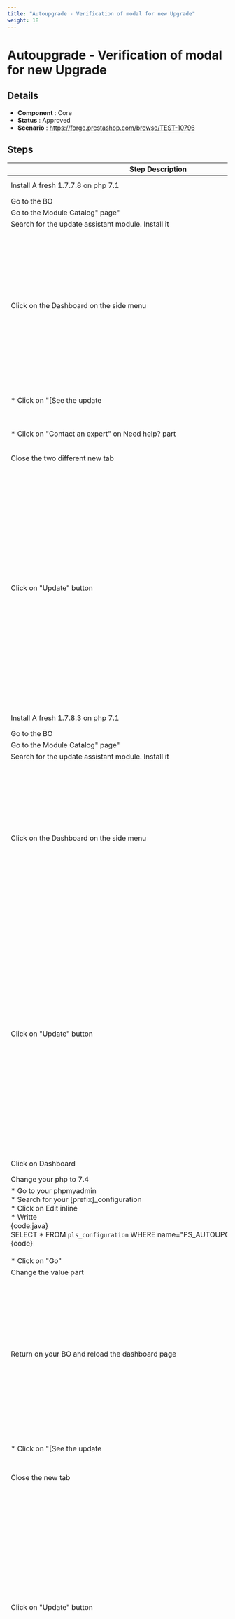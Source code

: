 ```yaml
---
title: "Autoupgrade - Verification of modal for new Upgrade"
weight: 18
---
```


# Autoupgrade - Verification of modal for new Upgrade
## Details
* **Component** : Core
* **Status** : Approved
* **Scenario** : https://forge.prestashop.com/browse/TEST-10796

## Steps
| Step Description | Expected result |
| ----- | ----- |
| Install A fresh 1.7.7.8 on php 7.1 | You should have the selection of where in your shop you want to go ( BO or FO ) |
| Go to the BO | You should have your dashboard showed |
| Go to the Module Catalog" page" | Module Catalog page is displayed correctly |
| Search for the update assistant module. Install it | Module is correctly installed |
| Click on the Dashboard on the side menu | You should be on the dashboard menu with a modal that have : <br> * on the left part : <br> ** " New available Minor" writted in black with a blue bacckground<br> ** "New features are available" in white, with the prestashop typo with a black background <br><br> * on the right part : <br> ** Four part of text : "Description", "Version", "Type of improvements" and "Need help?"<br> ** Two buttons : "Remind me later" and "Update"<br> ** On description : "The minor releases introduce new backward-compatible features, security improvements and bug fixes. [See the update|https://build.prestashop-project.org/news/2024/prestashop-1-7-8-11-maintenance-release/]" <br> ** On Version : "1.7.8.11"<br> ** On Type of improvements : "Bugs, security patches, new features"<br><br> ** On Need help? : "If you're having trouble performing the update, our experts can help! [Contact an expert|https://experts.prestashop.com/english/experts/]" |
| * Click on "[See the update|https://build.prestashop-project.org/news/2024/prestashop-1-7-8-11-maintenance-release/]" link on description part | * You should have a new tab open with title : "PrestaShop 1.7.8.11 Is Available" |
| * Click on "Contact an expert" on Need help? part | * You should have a new tab open with title " There is always a Prestashop Expert for your business" |
| Close the two different new tab | You should keep only the dashboard page with the modal |
| Click on "Update" button | * You should be redirected on the "Version choice" page<br> * You should have a stepper on top of the page set on "1 : Version choice"<br> * In the page, it should be : <br> **  a paragraph with "A more recent version is available / Current PrestaShop version: 1.7.7.8 / Current PHP version: 7.1<br><br> * <br> ** One radio button with : "Prestashop [last major/minor version]" and "Local Archive"<br> *** Prestashop 1.7.8.11 [Minor version] With description "The maximum version of PrestaShop to which you can update your store, based on its PHP version. " and a button "Release note" <br> *** if you don't have a local archive set, you didn't have a radio button and you should have a blue notification with " Unlock the local update feature and manually update your store to your preferred upgrade by saving the archive and XML files of the PrestaShop version in the following directory on your server: */your-admin-directory/autoupgrade/download/"* **<br> ** A button named "Next" disabled |
| Install A fresh 1.7.8.3 on php 7.1 | You should have the selection of where in your shop you want to go ( BO or FO ) |
| Go to the BO | You should have your dashboard showed |
| Go to the Module Catalog" page" | Module Catalog page is displayed correctly |
| Search for the update assistant module. Install it | Module is correctly installed |
| Click on the Dashboard on the side menu | You should be on the dashboard menu with a modal that have : <br> * on the left part : <br> ** " New available Patch" writted in black with a blue bacckground<br> ** "New features are available" in white, with the prestashop typo with a black background <br><br> * on the right part : <br> ** Four part of text : "Description", "Version", "Type of improvements" and "Need help?"<br> ** Two buttons : "Remind me later" and "Update"<br> ** On description : "The minor releases introduce new backward-compatible features, security improvements and bug fixes. [See the update|https://build.prestashop-project.org/news/2024/prestashop-1-7-8-11-maintenance-release/]" <br> ** On Version : "1.7.8.11"<br> ** On Type of improvements : "Bugs, security patches, new features"<br><br> * <br> ** On Need help? : "If you're having trouble performing the update, our experts can help! [Contact an expert|https://experts.prestashop.com/english/experts/]" |
| Click on "Update" button | * You should be redirected on the "Version choice" page<br> * You should have a stepper on top of the page set on "1 : Version choice"<br> * In the page, it should be : <br> **  a paragraph with "A more recent version is available / Current PrestaShop version: 1.7.8.3 / Current PHP version: 7.1<br><br> * <br> ** One radio button with : "Prestashop [last major/minor version]" and "Local Archive"<br> *** Prestashop 1.7.8.11 [Patch version] With description "The maximum version of PrestaShop to which you can update your store, based on its PHP version. " and a button "Release note" <br> *** if you don't have a local archive set, you didn't have a radio button and you should have a blue notification with " Unlock the local update feature and manually update your store to your preferred upgrade by saving the archive and XML files of the PrestaShop version in the following directory on your server: */your-admin-directory/autoupgrade/download/"* **<br> ** A button named "Next" disabled |
| Click on Dashboard | * You should be on your dashboard and no modal should be open |
| Change your php to 7.4 | You php should be 7.4 now |
| * Go to your phpmyadmin<br> * Search for your [prefix]_configuration<br> * Click on Edit inline<br> * Writte <br>{code:java}<br>SELECT * FROM `pls_configuration` WHERE name="PS_AUTOUPGRADE_LAST_CHECK";{code}<br><br> * Click on "Go" | * All you database should be showed<br> * You should have all different parameters of your shop<br> * You could writte something on it<br> * The field should be set<br> * You should only have the parameter "PS_AUTOUPGRADE_LAST_CHECK" |
| Change the value part | You change should be saved |
| Return on your BO and reload the dashboard page | You should be on the dashboard menu with a modal that have : <br> * on the left part : <br> ** " New available Major" writted in black with a blue bacckground<br> ** "New features are available" in white, with the prestashop typo with a black background <br><br> * on the right part : <br> ** Four part of text : "Description", "Version", "Type of improvements" and "Need help?"<br> ** Two buttons : "Remind me later" and "Update"<br> ** On description : "The minor releases introduce new backward-compatible features, security improvements and bug fixes. [See the update|https://build.prestashop-project.org/news/2024/prestashop-1-7-8-11-maintenance-release/]" <br> ** On Version : "8.2.1"<br> ** On Type of improvements : "Bugs, security patches, new features"<br><br> * <br> ** On Need help? : "If you're having trouble performing the update, our experts can help! [Contact an expert|https://experts.prestashop.com/english/experts/]" |
| * Click on "[See the update|https://build.prestashop-project.org/news/2024/prestashop-1-7-8-11-maintenance-release/]" link on description part | * You should have a new tab open with title : "PrestaShop 8.2.1 Is Available" |
| Close the new tab | You should keep only the dashboard page with the modal |
| Click on "Update" button | * You should be redirected on the "Version choice" page<br> * You should have a stepper on top of the page set on "1 : Version choice"<br> * In the page, it should be : <br> **  a paragraph with "A more recent version is available / Current PrestaShop version: 1.7.8.3 / Current PHP version: 7.4<br><br> * <br> ** One radio button with : "Prestashop [last major/minor version]" and "Local Archive"<br> *** Prestashop 8.2.1 [Major version] With description "The maximum version of PrestaShop to which you can update your store, based on its PHP version. " and a button "Release note" <br> *** if you don't have a local archive set, you didn't have a radio button and you should have a blue notification with " Unlock the local update feature and manually update your store to your preferred upgrade by saving the archive and XML files of the PrestaShop version in the following directory on your server: */your-admin-directory/autoupgrade/download/"* **<br> ** A button named "Next" disabled |
| Install A fresh 8.0.3 and keep php 7.4 | You should have the selection of where in your shop you want to go ( BO or FO ) |
| Go to the BO | You should have your dashboard showed |
| Go to the Module Manager" page" | Module Catalog page is displayed correctly |
| Search for the update assistant module. Install it | Module is correctly installed |
| Click on the Dashboard on the side menu | You should be on the dashboard menu with a modal that have : <br> * on the left part : <br> ** " New available Minor" writted in black with a blue bacckground<br> ** "New features are available" in white, with the prestashop typo with a black background <br><br> * on the right part : <br> ** Four part of text : "Description", "Version", "Type of improvements" and "Need help?"<br> ** Two buttons : "Remind me later" and "Update"<br> ** On description : "The minor releases introduce new backward-compatible features, security improvements and bug fixes. [See the update|https://build.prestashop-project.org/news/2024/prestashop-1-7-8-11-maintenance-release/]" <br> ** On Version : "8.2.1"<br> ** On Type of improvements : "Bugs, security patches, new features"<br><br> * <br> ** On Need help? : "If you're having trouble performing the update, our experts can help! [Contact an expert|https://experts.prestashop.com/english/experts/]" |
| * Click on Remind me later<br> * Click on "7 days" | * The button should be greyed and three new button should be displayed : "7 days", "30 days" and "Until the next version"<br> * The modal should be hidden |
| * Go to your phpmyadmin<br> * Search for your [prefix]_configuration<br> * Click on Edit inline<br> * Writte <br>{code:java}<br>SELECT * FROM `pls_configuration` WHERE name="PS_AUTOUPGRADE_LAST_CHECK";{code}<br><br> * Click on "Go" | * All you database should be showed<br> * You should have all different parameters of your shop<br> * You could writte something on it<br> * The field should be set<br> * You should only have the parameter "PS_AUTOUPGRADE_LAST_CHECK" with on value, timestamp equal to the timestamp for 7days on the "employeeID :1" |
| On the value, put a 0 into the value : "timestamp" next to "employeeID : 1" and press enter | The value should be saved |
| Return on the BO and reload the page | You should be on the dashboard menu with update modal |
| * Click on Remind me later<br> * Click on "30 days" | * The button should be greyed and three new button should be displayed : "7 days", "30 days" and "Until the next version"<br> * The modal should be hidden |
| * Go to your phpmyadmin<br> * Search for your [prefix]_configuration<br> * Click on Edit inline<br> * Writte <br>{code:java}<br>SELECT * FROM `pls_configuration` WHERE name="PS_AUTOUPGRADE_LAST_CHECK";{code}<br><br> * Click on "Go" | * All you database should be showed<br> * You should have all different parameters of your shop<br> * You could writte something on it<br> * The field should be set<br> * You should only have the parameter "PS_AUTOUPGRADE_LAST_CHECK" with on value, timestamp equal to the timestamp for 30days on the "employeeID :1" |
| On the value, put a 0 into the value : "timestamp" next to "employeeID : 1" and press enter | The value should be saved |
| Return on the BO and reload the page | You should be on the dashboard menu with update modal |
| * Click on Remind me later<br> * Click on "Until the next version" | * The button should be greyed and three new button should be displayed : "7 days", "30 days" and "Until the next version"<br> * The modal should be hidden |
| * Go to your phpmyadmin<br> * Search for your [prefix]_configuration<br> * Click on Edit inline<br> * Writte <br>{code:java}<br>SELECT * FROM `pls_configuration` WHERE name="PS_AUTOUPGRADE_LAST_CHECK";{code}<br><br> * Click on "Go" | * All you database should be showed<br> * You should have all different parameters of your shop<br> * You could writte something on it<br> * The field should be set<br> * You should only have the parameter "PS_AUTOUPGRADE_LAST_CHECK" with on value, np mention of timestamp for the "employeeID :1" and you have ""versionChecked":"8.2.1"" |
| On the value, put a 0 into the value : "timestamp" and press enter | The value should be saved |
| Return on the BO and reload the page | You should be on the dashboard menu with no modal |
| Click on the icon of your employee session | You should have a modal with : <br> * Welcome back [nameOfYourEmployee]<br> * The picture of your employee<br> * a button with a pen on it and "Your profile" for the text <br> * A link with an icon of a clock and "Discover the latest releases" for the text<br> * A link sign out |
| * Put your mouse over the link "Discover the latest release"<br> * Click on this link | * The background of the link should be blue and the text'll be white<br> * A new tab should be opened on a webpage with title "Articles about PrestaShop releases" |
| * Go to "https://eu.mixpanel.com/project/2828312/view/3362352/app/events#9ad5X2HJqJ7y"<br> * set on filter the parameters | You should see : <br> * [SUE] Update modal displayed" <br> * [SUE] Update module opened following modal display" <br> * SUE] Update modal snoozed" <br><br>With the same Anonymous ID and php write like "X.X.XX"<br>and <br> * autoupgrade_version <br> * module<br> * php_version <br> * ps_version |
